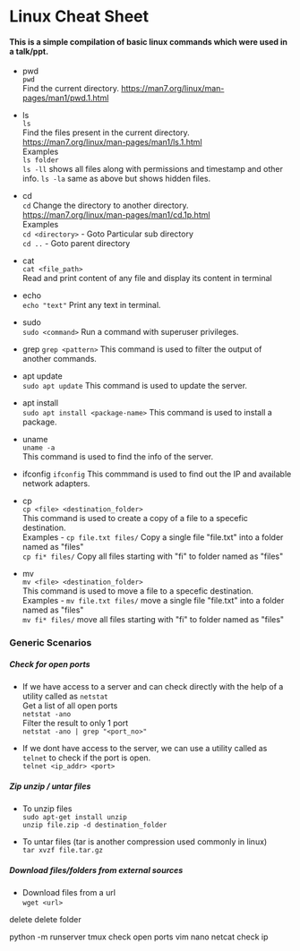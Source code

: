 # Linux Cheat Sheet

#### This is a simple compilation of basic linux commands which were used in a talk/ppt.

- pwd  
``pwd``  
Find the current directory. https://man7.org/linux/man-pages/man1/pwd.1.html  

- ls  
``ls``  
Find the files present in the current directory. https://man7.org/linux/man-pages/man1/ls.1.html  
Examples  
``ls folder``  
``ls -ll`` shows all files along with permissions and timestamp and other info.
``ls -la`` same as above but shows hidden files.  



- cd  
``cd``
Change the directory to another directory. https://man7.org/linux/man-pages/man1/cd.1p.html  
Examples  
``cd <directory>``  - Goto Particular sub directory  
``cd ..`` - Goto parent directory

- cat  
``cat <file_path>``  
Read and print content of any file and display its content in terminal  

- echo  
``echo "text"``
Print any text in terminal.

- sudo  
``sudo <command>``
Run a command with superuser privileges.

- grep
``grep <pattern>``
This command is used to filter the output of another commands.

- apt update  
``sudo apt update``
This command is used to update the server.

- apt install  
``sudo apt install <package-name>``
This command is used to install a package.

- uname  
`uname -a`  
This command is used to find the info of the server.  

- ifconfig
``ifconfig``
This commmand is used to find out the IP and available network adapters.

- cp  
`cp <file> <destination_folder> `  
This command is used to create a copy of a file to a specefic destination.  
Examples - 
`cp file.txt files/` 
Copy a single file "file.txt" into a folder named as "files"  
`cp fi* files/`
Copy all files starting with "fi" to folder named as "files"

- mv  
`mv <file> <destination_folder> `  
This command is used to move a file to a specefic destination.  
Examples - 
`mv file.txt files/` 
move a single file "file.txt" into a folder named as "files"  
`mv fi* files/`
move all files starting with "fi" to folder named as "files"



### Generic Scenarios

##### Check for open ports  

- If we have access to a server and can check directly with the help of a utility called as `netstat`  
Get a list of all open ports    
`netstat -ano`  
Filter the result to only 1 port  
`netstat -ano | grep "<port_no>"`

- If we dont have access to the server, we can use a utility called as `telnet` to check if the port is open.  
`telnet <ip_addr> <port>`

##### Zip unzip / untar files

- To unzip files  
`sudo apt-get install unzip`  
`unzip file.zip -d destination_folder`  

- To untar files (tar is another compression used commonly in linux)  
`tar xvzf file.tar.gz`  

##### Download files/folders from external sources
- Download files from a url  
``wget <url>``


delete
delete folder





python -m runserver
tmux
check open ports
vim
nano
netcat
check ip

